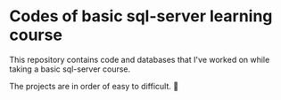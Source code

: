 # Codes of basic sql-server learning course

This repository contains code and databases that I've worked on while taking a basic sql-server course.

The projects are in order of easy to difficult. 🤗
